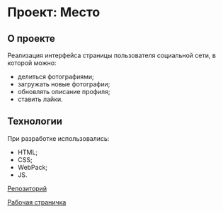 # Проект: Место

## О проекте

Реализация интерфейса страницы пользователя социальной сети, в которой можно:
- делиться фотографиями;
- загружать новые фотографии;
- обновлять описание профиля;
- ставить лайки.

## Технологии

При разработке использовались:
- HTML;
- CSS;
- WebPack;
- JS.

[Репозиторий](https://github.com/GlebKirsan/mesto-project)

[Рабочая страничка](https://glebkirsan.github.io/mesto-project/)